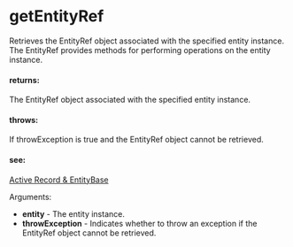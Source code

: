 # getEntityRef
Retrieves the EntityRef object associated with the specified entity instance.
The EntityRef provides methods for performing operations on the entity instance.
   
   
   #### returns:
   The EntityRef object associated with the specified entity instance.
   
   
   #### throws:
   If throwException is true and the EntityRef object cannot be retrieved.
   
   
   #### see:
   [Active Record & EntityBase](https://remult.dev/docs/active-record)

Arguments:
* **entity** - The entity instance.
* **throwException** - Indicates whether to throw an exception if the EntityRef object cannot be retrieved.
